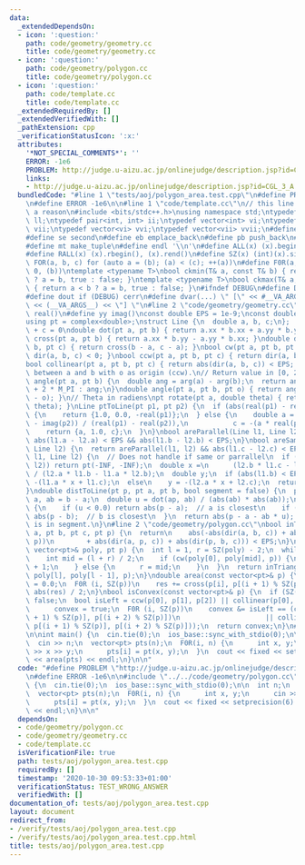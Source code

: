 ```yaml
---
data:
  _extendedDependsOn:
  - icon: ':question:'
    path: code/geometry/geometry.cc
    title: code/geometry/geometry.cc
  - icon: ':question:'
    path: code/geometry/polygon.cc
    title: code/geometry/polygon.cc
  - icon: ':question:'
    path: code/template.cc
    title: code/template.cc
  _extendedRequiredBy: []
  _extendedVerifiedWith: []
  _pathExtension: cpp
  _verificationStatusIcon: ':x:'
  attributes:
    '*NOT_SPECIAL_COMMENTS*': ''
    ERROR: -1e6
    PROBLEM: http://judge.u-aizu.ac.jp/onlinejudge/description.jsp?id=CGL_3_A
    links:
    - http://judge.u-aizu.ac.jp/onlinejudge/description.jsp?id=CGL_3_A
  bundledCode: "#line 1 \"tests/aoj/polygon_area.test.cpp\"\n#define PROBLEM \"http://judge.u-aizu.ac.jp/onlinejudge/description.jsp?id=CGL_3_A\"\
    \n#define ERROR -1e6\n\n#line 1 \"code/template.cc\"\n// this line is here for\
    \ a reason\n#include <bits/stdc++.h>\nusing namespace std;\ntypedef long long\
    \ ll;\ntypedef pair<int, int> ii;\ntypedef vector<int> vi;\ntypedef vector<ii>\
    \ vii;\ntypedef vector<vi> vvi;\ntypedef vector<vii> vvii;\n#define fi first\n\
    #define se second\n#define eb emplace_back\n#define pb push_back\n#define mp make_pair\n\
    #define mt make_tuple\n#define endl '\\n'\n#define ALL(x) (x).begin(), (x).end()\n\
    #define RALL(x) (x).rbegin(), (x).rend()\n#define SZ(x) (int)(x).size()\n#define\
    \ FOR(a, b, c) for (auto a = (b); (a) < (c); ++(a))\n#define F0R(a, b) FOR (a,\
    \ 0, (b))\ntemplate <typename T>\nbool ckmin(T& a, const T& b) { return a > b\
    \ ? a = b, true : false; }\ntemplate <typename T>\nbool ckmax(T& a, const T& b)\
    \ { return a < b ? a = b, true : false; }\n#ifndef DEBUG\n#define DEBUG 0\n#endif\n\
    #define dout if (DEBUG) cerr\n#define dvar(...) \" [\" << #__VA_ARGS__ \": \"\
    \ << (__VA_ARGS__) << \"] \"\n#line 2 \"code/geometry/geometry.cc\"\n#define xx\
    \ real()\n#define yy imag()\nconst double EPS = 1e-9;\nconst double INF = numeric_limits<double>::max();\n\
    using pt = complex<double>;\nstruct Line {\n  double a, b, c;\n};  // ax + by\
    \ + c = 0\ndouble dot(pt a, pt b) { return a.xx * b.xx + a.yy * b.yy; }\ndouble\
    \ cross(pt a, pt b) { return a.xx * b.yy - a.yy * b.xx; }\ndouble dir(pt a, pt\
    \ b, pt c) { return cross(b - a, c - a); }\nbool cw(pt a, pt b, pt c) { return\
    \ dir(a, b, c) < 0; }\nbool ccw(pt a, pt b, pt c) { return dir(a, b, c) > 0; }\n\
    bool collinear(pt a, pt b, pt c) { return abs(dir(a, b, c)) < EPS; }\n// Angle\
    \ between a and b with o as origin (ccw).\n// Return value in [0, 2PI)\ndouble\
    \ angle(pt a, pt b) {\n  double ang = arg(a) - arg(b);\n  return ang < 0 ? ang\
    \ + 2 * M_PI : ang;\n}\ndouble angle(pt a, pt b, pt o) { return angle(b - o, a\
    \ - o); }\n// Theta in radiens\npt rotate(pt a, double theta) { return a * polar(1.0,\
    \ theta); }\nLine ptToLine(pt p1, pt p2) {\n  if (abs(real(p1) - real(p2)) < EPS)\
    \ {\n    return {1.0, 0.0, -real(p1)};\n  } else {\n    double a = -(imag(p1)\
    \ - imag(p2)) / (real(p1) - real(p2)),\n           c = -(a * real(p1)) - imag(p2);\n\
    \    return {a, 1.0, c};\n  }\n}\nbool areParallel(Line l1, Line l2) {\n  return\
    \ abs(l1.a - l2.a) < EPS && abs(l1.b - l2.b) < EPS;\n}\nbool areSame(Line l1,\
    \ Line l2) {\n  return areParallel(l1, l2) && abs(l1.c - l2.c) < EPS;\n}\npt intersectPt(Line\
    \ l1, Line l2) {\n  // Does not handle if same or parrallel\n  if (areParallel(l1,\
    \ l2)) return pt(-INF, -INF);\n  double x =\n      (l2.b * l1.c - l1.b * l2.c)\
    \ / (l2.a * l1.b - l1.a * l2.b);\n  double y;\n  if (abs(l1.b) < EPS)\n    y =\
    \ -(l1.a * x + l1.c);\n  else\n    y = -(l2.a * x + l2.c);\n  return pt(x, y);\n\
    }\ndouble distToLine(pt p, pt a, pt b, bool segment = false) {\n  pt ap = p -\
    \ a, ab = b - a;\n  double u = dot(ap, ab) / (abs(ab) * abs(ab));\n  if (segment)\
    \ {\n    if (u < 0.0) return abs(p - a);  // a is closest\n    if (u > 1.0) return\
    \ abs(p - b);  // b is closest\n  }\n  return abs(p - a - ab * u);      // closest\
    \ is in segment.\n}\n#line 2 \"code/geometry/polygon.cc\"\nbool inTriangle(pt\
    \ a, pt b, pt c, pt p) {\n  return\n    abs(-abs(dir(a, b, c)) + abs(dir(a, b,\
    \ p))\n        + abs(dir(a, p, c)) + abs(dir(p, b, c))) < EPS;\n}\nbool inPolygon(const\
    \ vector<pt>& poly, pt p) {\n  int l = 1, r = SZ(poly) - 2;\n  while (l < r) {\n\
    \    int mid = (l + r) / 2;\n    if (cw(poly[0], poly[mid], p)) {\n      l = mid\
    \ + 1;\n    } else {\n      r = mid;\n    }\n  }\n  return inTriangle(poly[0],\
    \ poly[l], poly[l - 1], p);\n}\ndouble area(const vector<pt>& p) {\n  double res\
    \ = 0.0;\n  F0R (i, SZ(p))\n    res += cross(p[i], p[(i + 1) % SZ(p)]);\n  return\
    \ abs(res) / 2;\n}\nbool isConvex(const vector<pt>& p) {\n  if (SZ(p) < 3) return\
    \ false;\n  bool isLeft = ccw(p[0], p[1], p[2]) || collinear(p[0], p[1], p[2]),\n\
    \      convex = true;\n  F0R (i, SZ(p))\n    convex &= isLeft == (ccw(p[i], p[(i\
    \ + 1) % SZ(p)], p[(i + 2) % SZ(p)])\n                     || collinear(p[i],\
    \ p[(i + 1) % SZ(p)], p[(i + 2) % SZ(p)]));\n  return convex;\n}\n#line 5 \"tests/aoj/polygon_area.test.cpp\"\
    \n\nint main() {\n  cin.tie(0);\n  ios_base::sync_with_stdio(0);\n\n  int n;\n\
    \  cin >> n;\n  vector<pt> pts(n);\n  F0R(i, n) {\n      int x, y;\n      cin\
    \ >> x >> y;\n      pts[i] = pt(x, y);\n  }\n  cout << fixed << setprecision(6)\
    \ << area(pts) << endl;\n}\n\n"
  code: "#define PROBLEM \"http://judge.u-aizu.ac.jp/onlinejudge/description.jsp?id=CGL_3_A\"\
    \n#define ERROR -1e6\n\n#include \"../../code/geometry/polygon.cc\"\n\nint main()\
    \ {\n  cin.tie(0);\n  ios_base::sync_with_stdio(0);\n\n  int n;\n  cin >> n;\n\
    \  vector<pt> pts(n);\n  F0R(i, n) {\n      int x, y;\n      cin >> x >> y;\n\
    \      pts[i] = pt(x, y);\n  }\n  cout << fixed << setprecision(6) << area(pts)\
    \ << endl;\n}\n\n"
  dependsOn:
  - code/geometry/polygon.cc
  - code/geometry/geometry.cc
  - code/template.cc
  isVerificationFile: true
  path: tests/aoj/polygon_area.test.cpp
  requiredBy: []
  timestamp: '2020-10-30 09:53:33+01:00'
  verificationStatus: TEST_WRONG_ANSWER
  verifiedWith: []
documentation_of: tests/aoj/polygon_area.test.cpp
layout: document
redirect_from:
- /verify/tests/aoj/polygon_area.test.cpp
- /verify/tests/aoj/polygon_area.test.cpp.html
title: tests/aoj/polygon_area.test.cpp
---
```

